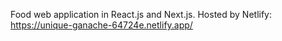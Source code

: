 Food web application in React.js and Next.js. Hosted by Netlify: https://unique-ganache-64724e.netlify.app/
